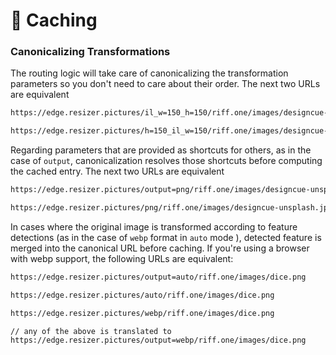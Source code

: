 # 🚀 Caching


 

<ShowCase>
<template v-slot:first_paragraph>
Except for the very first time they are requested (and inmediately cached), variations will answer from the edge at blazing speed, and will even survive for a few months if the original image is deleted. The image to the right doesn't exist but in Cloudflare's Cache.
</template>
<template v-slot:second_paragraph>The response headers will also hint the browser not to request this same asset for a year. While this isn't much of a feature, your browser will hopefully not need requesting it anytime soon and that will shave a couple of ms off.

</template>
<template v-slot:table>

 | w=150 h=150 |
|----------|
|![150x150](https://edge.resizer.pictures/w=150_h=150/riff.one/images/designcue-unsplash.jpg)

</template>
</ShowCase>


### Canonicalizing Transformations

The routing logic will take care of canonicalizing the transformation parameters so you don't need to care about their order. The next two URLs are equivalent

```html
https://edge.resizer.pictures/il_w=150_h=150/riff.one/images/designcue-unsplash.jpg

https://edge.resizer.pictures/h=150_il_w=150/riff.one/images/designcue-unsplash.jpg

```


Regarding parameters that are provided as shortcuts for others, as in the case of `output`, canonicalization resolves those shortcuts before computing the cached entry. The next two URLs are equivalent

```html
https://edge.resizer.pictures/output=png/riff.one/images/designcue-unsplash.jpg

https://edge.resizer.pictures/png/riff.one/images/designcue-unsplash.jpg

```

In cases where the original image is transformed according to feature detections (as in the case of `webp` format in `auto` mode ), detected feature is merged into the canonical URL before caching.  If you're using a browser with webp support, the following URLs are equivalent:


```html
https://edge.resizer.pictures/output=auto/riff.one/images/dice.png

https://edge.resizer.pictures/auto/riff.one/images/dice.png

https://edge.resizer.pictures/webp/riff.one/images/dice.png

// any of the above is translated to
https://edge.resizer.pictures/output=webp/riff.one/images/dice.png

```









 